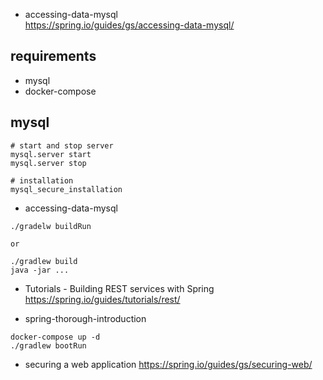 
* accessing-data-mysql  
https://spring.io/guides/gs/accessing-data-mysql/

## requirements
* mysql
* docker-compose


## mysql
```
# start and stop server
mysql.server start
mysql.server stop

# installation
mysql_secure_installation

```


* accessing-data-mysql
```
./gradelw buildRun

or

./gradlew build
java -jar ...
```

* Tutorials - Building REST services with Spring  
https://spring.io/guides/tutorials/rest/

* spring-thorough-introduction
```
docker-compose up -d
./gradlew bootRun
```

* securing a web application
https://spring.io/guides/gs/securing-web/

